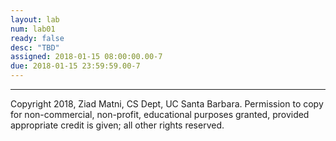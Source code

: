 ```yaml
---
layout: lab
num: lab01
ready: false
desc: "TBD"
assigned: 2018-01-15 08:00:00.00-7
due: 2018-01-15 23:59:59.00-7
---
```


 <hr>
 <p>Copyright 2018, Ziad Matni, CS Dept, UC Santa Barbara. Permission to copy
  for non-commercial, non-profit, educational purposes granted, provided appropriate
  credit is given; all other rights reserved.</p>
